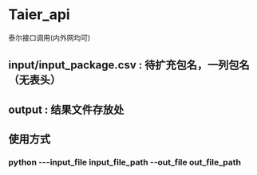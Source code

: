 # Taier_api
 泰尔接口调用(内外网均可)

 ## input/input_package.csv : 待扩充包名，一列包名（无表头）
 ## output : 结果文件存放处

 ## 使用方式
 ### python ---input_file input_file_path --out_file  out_file_path
